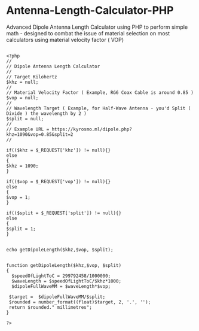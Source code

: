 # Antenna-Length-Calculator-PHP
Advanced Dipole Antenna Length Calculator using PHP to perform simple math - designed to combat the issue of material selection on most calculators using material velocity factor ( VOP) 
 
```
   
<?php
//
// Dipole Antenna Length Calculator
//
// Target Kilohertz
$khz = null;
//
// Material Velocity Factor ( Example, RG6 Coax Cable is around 0.85 ) 
$vop = null;
//
// Wavelength Target ( Example, for Half-Wave Antenna - you'd Split ( Divide ) the wavelength by 2 )
$split = null;
//
// Example URL = https://kyrosmo.ml/dipole.php?khz=1090&vop=0.85&split=2
//

if(($khz = $_REQUEST['khz']) != null){}
else
{
$khz = 1090;
}

if(($vop = $_REQUEST['vop']) != null){}
else
{
$vop = 1;
}

if(($split = $_REQUEST['split']) != null){}
else
{
$split = 1;
}


echo getDipoleLength($khz,$vop, $split);


function getDipoleLength($khz,$vop, $split)
{
  $speedOfLightToC = 299792458/1000000;
  $waveLength = $speedOfLightToC/$khz*1000;
  $dipoleFullWaveMM = $waveLength*$vop;

 $target =  $dipoleFullWaveMM/$split;
 $rounded = number_format((float)$target, 2, '.', '');
 return $rounded." millimetres";
}

?>
   

```
